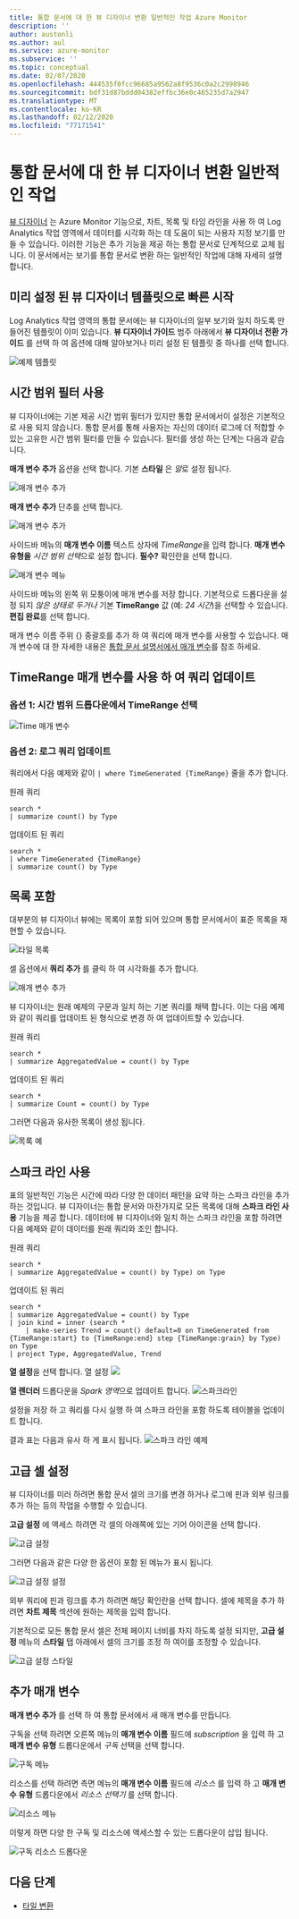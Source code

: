 ```yaml
---
title: 통합 문서에 대 한 뷰 디자이너 변환 일반적인 작업 Azure Monitor
description: ''
author: austonli
ms.author: aul
ms.service: azure-monitor
ms.subservice: ''
ms.topic: conceptual
ms.date: 02/07/2020
ms.openlocfilehash: 444535f0fcc96685a9562a8f9536c0a2c2998946
ms.sourcegitcommit: bdf31d87bddd04382effbc36e0c465235d7a2947
ms.translationtype: MT
ms.contentlocale: ko-KR
ms.lasthandoff: 02/12/2020
ms.locfileid: "77171541"
---
```

# <a name="view-designer-to-workbooks-conversion-common-tasks"></a>통합 문서에 대 한 뷰 디자이너 변환 일반적인 작업
[뷰 디자이너](view-designer.md) 는 Azure Monitor 기능으로, 차트, 목록 및 타임 라인을 사용 하 여 Log Analytics 작업 영역에서 데이터를 시각화 하는 데 도움이 되는 사용자 지정 보기를 만들 수 있습니다. 이러한 기능은 추가 기능을 제공 하는 통합 문서로 단계적으로 교체 됩니다. 이 문서에서는 보기를 통합 문서로 변환 하는 일반적인 작업에 대해 자세히 설명 합니다.


## <a name="quickstart-with-preset-view-designer-templates"></a>미리 설정 된 뷰 디자이너 템플릿으로 빠른 시작

Log Analytics 작업 영역의 통합 문서에는 뷰 디자이너의 일부 보기와 일치 하도록 만들어진 템플릿이 이미 있습니다. **뷰 디자이너 가이드** 범주 아래에서 **뷰 디자이너 전환 가이드** 를 선택 하 여 옵션에 대해 알아보거나 미리 설정 된 템플릿 중 하나를 선택 합니다.

![예제 템플릿](media/view-designer-conversion-tasks/templates.png)

## <a name="enabling-time-range-filter"></a>시간 범위 필터 사용
뷰 디자이너에는 기본 제공 시간 범위 필터가 있지만 통합 문서에서이 설정은 기본적으로 사용 되지 않습니다. 통합 문서를 통해 사용자는 자신의 데이터 로그에 더 적합할 수 있는 고유한 시간 범위 필터를 만들 수 있습니다. 필터를 생성 하는 단계는 다음과 같습니다.

**매개 변수 추가** 옵션을 선택 합니다. 기본 **스타일** 은 *알*로 설정 됩니다.

![매개 변수 추가](media/view-designer-conversion-tasks/add-param.png)

 **매개 변수 추가** 단추를 선택 합니다.

![매개 변수 추가](media/view-designer-conversion-tasks/add-parameter.png)

사이드바 메뉴의 **매개 변수 이름** 텍스트 상자에 *TimeRange*을 입력 합니다. **매개 변수 유형을** *시간 범위 선택*으로 설정 합니다. **필수?** 확인란을 선택 합니다.

![매개 변수 메뉴](media/view-designer-conversion-tasks/parameter-menu.png)

사이드바 메뉴의 왼쪽 위 모퉁이에 매개 변수를 저장 합니다. 기본적으로 드롭다운을 설정 되지 *않은 상태로 두거나* 기본 **TimeRange** 값 (예: *24 시간*)을 선택할 수 있습니다. **편집 완료**를 선택 합니다.

매개 변수 이름 주위 {} 중괄호를 추가 하 여 쿼리에 매개 변수를 사용할 수 있습니다. 매개 변수에 대 한 자세한 내용은 [통합 문서 설명서에서 매개 변수](https://github.com/microsoft/Application-Insights-Workbooks/blob/master/Documentation/Parameters/Parameters.md)를 참조 하세요.

## <a name="updating-queries-with-the-timerange-parameter"></a>TimeRange 매개 변수를 사용 하 여 쿼리 업데이트

### <a name="option-1-select-timerange-from-the-time-range-dropdown"></a>옵션 1: 시간 범위 드롭다운에서 TimeRange 선택

![Time 매개 변수](media/view-designer-conversion-tasks/time-parameter.png)

### <a name="option-2-update-your-log-queries"></a>옵션 2: 로그 쿼리 업데이트

쿼리에서 다음 예제와 같이 `| where TimeGenerated {TimeRange}` 줄을 추가 합니다.

원래 쿼리
```KQL
search * 
| summarize count() by Type
```

업데이트 된 쿼리
```KQL
search * 
| where TimeGenerated {TimeRange} 
| summarize count() by Type
```

## <a name="including-a-list"></a>목록 포함
대부분의 뷰 디자이너 뷰에는 목록이 포함 되어 있으며 통합 문서에서이 표준 목록을 재현할 수 있습니다.

![타일 목록](media/view-designer-conversion-tasks/tile-list.png)

셀 옵션에서 **쿼리 추가** 를 클릭 하 여 시각화를 추가 합니다.

![매개 변수 추가](media/view-designer-conversion-tasks/add-param.png)

뷰 디자이너는 원래 예제의 구문과 일치 하는 기본 쿼리를 채택 합니다. 이는 다음 예제와 같이 쿼리를 업데이트 된 형식으로 변경 하 여 업데이트할 수 있습니다.

원래 쿼리
```KQL
search * 
| summarize AggregatedValue = count() by Type
```

업데이트 된 쿼리
```KQL
search * 
| summarize Count = count() by Type
```

그러면 다음과 유사한 목록이 생성 됩니다.

![목록 예](media/view-designer-conversion-tasks/list-example.png)

## <a name="enabling-sparklines"></a>스파크 라인 사용
표의 일반적인 기능은 시간에 따라 다양 한 데이터 패턴을 요약 하는 스파크 라인을 추가 하는 것입니다. 뷰 디자이너는 통합 문서와 마찬가지로 모든 목록에 대해 **스파크 라인 사용** 기능을 제공 합니다. 데이터에 뷰 디자이너와 일치 하는 스파크 라인을 포함 하려면 다음 예제와 같이 데이터를 원래 쿼리와 조인 합니다.

원래 쿼리
```KQL
search *
| summarize AggregatedValue = count() by Type) on Type
```

업데이트 된 쿼리
```KQL
search * 
| summarize AggregatedValue = count() by Type
| join kind = inner (search * 
    | make-series Trend = count() default=0 on TimeGenerated from {TimeRange:start} to {TimeRange:end} step {TimeRange:grain} by Type) on Type
| project Type, AggregatedValue, Trend
```

**열 설정**을 선택 합니다.
열 설정 ![](media/view-designer-conversion-tasks/column-settings.png)

**열 렌더러** 드롭다운을 *Spark 영역*으로 업데이트 합니다.
![스파크라인](media/view-designer-conversion-tasks/sparkline.png)

설정을 저장 하 고 쿼리를 다시 실행 하 여 스파크 라인을 포함 하도록 테이블을 업데이트 합니다.

결과 표는 다음과 유사 하 게 표시 됩니다. ![스파크 라인 예제](media/view-designer-conversion-tasks/sparkline-example.png)

## <a name="advanced-cell-settings"></a>고급 셀 설정
뷰 디자이너를 미러 하려면 통합 문서 셀의 크기를 변경 하거나 로그에 핀과 외부 링크를 추가 하는 등의 작업을 수행할 수 있습니다.

**고급 설정** 에 액세스 하려면 각 셀의 아래쪽에 있는 기어 아이콘을 선택 합니다.

![고급 설정](media/view-designer-conversion-tasks/advanced-settings.png)

그러면 다음과 같은 다양 한 옵션이 포함 된 메뉴가 표시 됩니다.

![고급 설정 설정](media/view-designer-conversion-tasks/advanced-settings-settings.png)

외부 쿼리에 핀과 링크를 추가 하려면 해당 확인란을 선택 합니다. 셀에 제목을 추가 하려면 **차트 제목** 섹션에 원하는 제목을 입력 합니다.

기본적으로 모든 통합 문서 셀은 전체 페이지 너비를 차지 하도록 설정 되지만, **고급 설정** 메뉴의 **스타일** 탭 아래에서 셀의 크기를 조정 하 여이를 조정할 수 있습니다.

![고급 설정 스타일](media/view-designer-conversion-tasks/advanced-settings-style.png)

 
## <a name="additional-parameters"></a>추가 매개 변수
**매개 변수 추가** 를 선택 하 여 통합 문서에서 새 매개 변수를 만듭니다. 

구독을 선택 하려면 오른쪽 메뉴의 **매개 변수 이름** 필드에 *subscription* 을 입력 하 고 **매개 변수 유형** 드롭다운에서 *구독* 선택을 선택 합니다.

![구독 메뉴](media/view-designer-conversion-tasks/subscription-filter.png)

리소스를 선택 하려면 측면 메뉴의 **매개 변수 이름** 필드에 *리소스* 를 입력 하 고 **매개 변수 유형** 드롭다운에서 *리소스 선택기* 를 선택 합니다.

![리소스 메뉴](media/view-designer-conversion-tasks/resource-filter.png)

이렇게 하면 다양 한 구독 및 리소스에 액세스할 수 있는 드롭다운이 삽입 됩니다.

![구독 리소스 드롭다운](media/view-designer-conversion-tasks/subscription-resource.png)


## <a name="next-steps"></a>다음 단계
- [타일 변환](view-designer-conversion-tiles.md)
